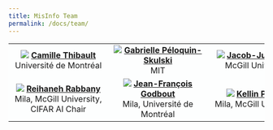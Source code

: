 ```yaml
---
title: MisInfo Team
permalink: /docs/team/
---
```


<!-- ### MisInfo Team -->

<table style="background-color:#FDFEFE; border:none;">
  <tr>
    <td>
      <div style="margin: 0 auto; width: 180px; text-align: center">
      <img src="{{ "/assets/img/portrait/Thibault_Camille-225x225.jpg" | relative_url }}" class="img-responsive">
      <strong><a href="https://scholar.google.com/citations?user=r0mfGz0AAAAJ&hl=fr&oi=ao">Camille Thibault </a></strong> <br/> Université de Montréal
      </div>
    </td>
    <td>
      <div style="margin: 0 auto; width: 180px; text-align: center">
      <img src="{{ "/assets/img/portrait/Gabrielle.jpg" | relative_url }}" class="img-responsive">
      <strong><a href="https://polisci.mit.edu/people/gabrielle-peloquin-skulski">Gabrielle Péloquin-Skulski </a></strong> <br/> MIT
      </div>
    </td>
    <td>
    <div style="margin: 0 auto; width: 180px; text-align: center">
      <img src="{{ "/assets/img/portrait/jacob.jpeg" | relative_url }}" class="img-responsive">
      <strong><a href="https://mila.quebec/en/directory/jacob-junqi-tian">Jacob-Junqi Tian</a></strong> <br/> McGill University
      </div>
    </td>
    <td style="text-center">
    <div style="margin: 0 auto; width: 180px; text-align: center">
      <img src="{{ "/assets/img/portrait/.png" | relative_url }}" class="img-responsive">
      <strong><a href="https://github.com/florence-laflamme">Florence Laflamme
      </a></strong> <br/> Mila, McGill University
      </div>
    </td>
    <td style="text-center">
    <div style="margin: 0 auto; width: 180px; text-align: center">
      <img src="{{ "/assets/img/portrait/yx2.jpeg" | relative_url }}" class="img-responsive">
      <strong><a href="https://www.linkedin.com/in/luke-guan/">Luke Yuxiang Guan</a></strong> <br/> McMaster University
      </div>
    </td>

  <tr>
    <td>
    <div style="margin: 0 auto; width: 180px; text-align: center">
      <img src="{{ "/assets/img/portrait/reihaneh.png" | relative_url }}" class="img-responsive">
      <strong><a href="http://www.reirab.com/">Reihaneh Rabbany</a></strong> <br/> Mila, McGill University, CIFAR AI Chair
      </div>
    </td>
    <td>
    <div style="margin: 0 auto; width: 180px; text-align: center">
      <img src="{{ "/assets/img/portrait/JFG.jpg" | relative_url }}" class="img-responsive">
      <strong><a href="https://jf-godbout.github.io/"> Jean-François Godbout </a></strong> <br/> Mila, Université de Montréal
      </div>
    </td>
    <td>
    <div style="margin: 0 auto; width: 180px; text-align: center">
      <img src="{{ "/assets/img/portrait/kellin_profile_pic.jpg" | relative_url }}" class="img-responsive">
      <strong><a href="https://kellinpelrine.github.io/">Kellin Pelrine</a></strong> <br/> Mila, McGill University
      </div>
    </td>
  </tr> 
</table>